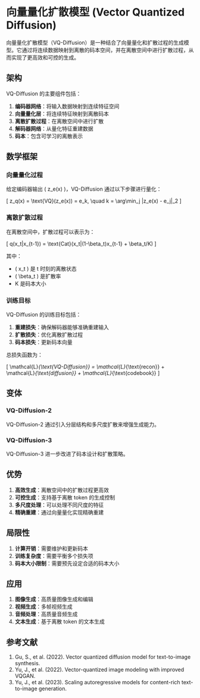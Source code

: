# 向量量化扩散模型 (Vector Quantized Diffusion)

向量量化扩散模型（VQ-Diffusion）是一种结合了向量量化和扩散过程的生成模型。它通过将连续数据映射到离散的码本空间，并在离散空间中进行扩散过程，从而实现了更高效和可控的生成。

## 架构

VQ-Diffusion 的主要组件包括：

1. **编码器网络**：将输入数据映射到连续特征空间
2. **向量量化层**：将连续特征映射到离散码本
3. **离散扩散过程**：在离散空间中进行扩散
4. **解码器网络**：从量化特征重建数据
5. **码本**：包含可学习的离散表示

## 数学框架

### 向量量化过程

给定编码器输出 \( z_e(x) \)，VQ-Diffusion 通过以下步骤进行量化：

\[ z_q(x) = \text{VQ}(z_e(x)) = e_k, \quad k = \arg\min_j \|z_e(x) - e_j\|_2 \]

### 离散扩散过程

在离散空间中，扩散过程可以表示为：

\[ q(x_t|x_{t-1}) = \text{Cat}(x_t|(1-\beta_t)x_{t-1} + \beta_t/K) \]

其中：
- \( x_t \) 是 t 时刻的离散状态
- \( \beta_t \) 是扩散率
- K 是码本大小

### 训练目标

VQ-Diffusion 的训练目标包括：

1. **重建损失**：确保解码器能够准确重建输入
2. **扩散损失**：优化离散扩散过程
3. **码本损失**：更新码本向量

总损失函数为：

\[ \mathcal{L}_{\text{VQ-Diffusion}} = \mathcal{L}_{\text{recon}} + \mathcal{L}_{\text{diffusion}} + \mathcal{L}_{\text{codebook}} \]

## 变体

### VQ-Diffusion-2

VQ-Diffusion-2 通过引入分层结构和多尺度扩散来增强生成能力。

### VQ-Diffusion-3

VQ-Diffusion-3 进一步改进了码本设计和扩散策略。

## 优势

1. **高效生成**：离散空间中的扩散过程更高效
2. **可控生成**：支持基于离散 token 的生成控制
3. **多尺度处理**：可以处理不同尺度的特征
4. **精确重建**：通过向量量化实现精确重建

## 局限性

1. **计算开销**：需要维护和更新码本
2. **训练复杂度**：需要平衡多个损失项
3. **码本大小限制**：需要预先设定合适的码本大小

## 应用

1. **图像生成**：高质量图像生成和编辑
2. **视频生成**：多帧视频生成
3. **音频处理**：高质量音频生成
4. **文本生成**：基于离散 token 的文本生成

## 参考文献

1. Gu, S., et al. (2022). Vector quantized diffusion model for text-to-image synthesis.
2. Yu, J., et al. (2022). Vector-quantized image modeling with improved VQGAN.
3. Yu, J., et al. (2023). Scaling autoregressive models for content-rich text-to-image generation. 